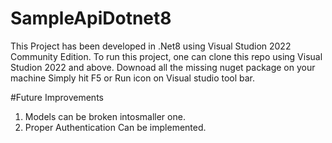 # SampleApiDotnet8
This Project has been developed in .Net8 using Visual Studion 2022 Community Edition.
To run this project, one can clone this repo using Visual Studion 2022 and above.
Downoad all the missing nuget package on your machine
Simply hit F5 or Run icon on Visual studio tool bar.

#Future Improvements 
1. Models can be broken intosmaller one.
1. Proper Authentication Can be implemented.
